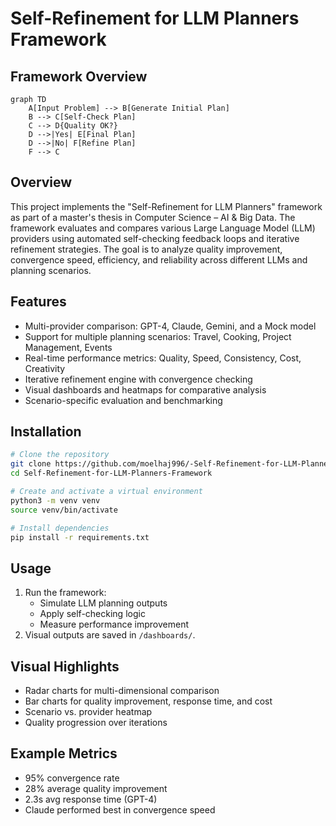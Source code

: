 # Self-Refinement for LLM Planners Framework

## Framework Overview

```mermaid
graph TD
    A[Input Problem] --> B[Generate Initial Plan]
    B --> C[Self-Check Plan]
    C --> D{Quality OK?}
    D -->|Yes| E[Final Plan]
    D -->|No| F[Refine Plan]
    F --> C
```

## Overview
This project implements the "Self-Refinement for LLM Planners" framework as part of a master's thesis in Computer Science – AI & Big Data. The framework evaluates and compares various Large Language Model (LLM) providers using automated self-checking feedback loops and iterative refinement strategies. The goal is to analyze quality improvement, convergence speed, efficiency, and reliability across different LLMs and planning scenarios.

## Features
- Multi-provider comparison: GPT-4, Claude, Gemini, and a Mock model
- Support for multiple planning scenarios: Travel, Cooking, Project Management, Events
- Real-time performance metrics: Quality, Speed, Consistency, Cost, Creativity
- Iterative refinement engine with convergence checking
- Visual dashboards and heatmaps for comparative analysis
- Scenario-specific evaluation and benchmarking


## Installation
```bash
# Clone the repository
git clone https://github.com/moelhaj996/-Self-Refinement-for-LLM-Planners-Framework.git
cd Self-Refinement-for-LLM-Planners-Framework

# Create and activate a virtual environment
python3 -m venv venv
source venv/bin/activate

# Install dependencies
pip install -r requirements.txt
```

## Usage
1. Run the framework:
   - Simulate LLM planning outputs
   - Apply self-checking logic
   - Measure performance improvement
2. Visual outputs are saved in `/dashboards/`.

## Visual Highlights
- Radar charts for multi-dimensional comparison
- Bar charts for quality improvement, response time, and cost
- Scenario vs. provider heatmap
- Quality progression over iterations

## Example Metrics
- 95% convergence rate
- 28% average quality improvement
- 2.3s avg response time (GPT-4)
- Claude performed best in convergence speed